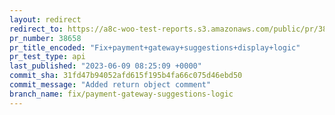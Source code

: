 ```yaml
---
layout: redirect
redirect_to: https://a8c-woo-test-reports.s3.amazonaws.com/public/pr/38658/api/index.html
pr_number: 38658
pr_title_encoded: "Fix+payment+gateway+suggestions+display+logic"
pr_test_type: api
last_published: "2023-06-09 08:25:09 +0000"
commit_sha: 31fd47b94052afd615f195b4fa66c075d46ebd50
commit_message: "Added return object comment"
branch_name: fix/payment-gateway-suggestions-logic
---
```

